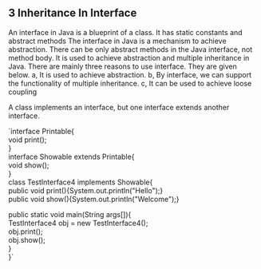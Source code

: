 ## 3 Inheritance In Interface
An interface in Java is a blueprint of a class. It has static constants and abstract methods
The interface in Java is a mechanism to achieve abstraction. 
There can be only abstract methods in the Java interface, not method body. 
It is used to achieve abstraction and multiple inheritance in Java.
There are mainly three reasons to use interface. They are given below.
a, It is used to achieve abstraction.
b, By interface, we can support the functionality of multiple inheritance.
c, It can be used to achieve loose coupling

A class implements an interface, but one interface extends another interface.

`interface Printable{  
void print();  
}  
interface Showable extends Printable{  
void show();  
}  
class TestInterface4 implements Showable{  
public void print(){System.out.println("Hello");}  
public void show(){System.out.println("Welcome");}  
  
public static void main(String args[]){  
TestInterface4 obj = new TestInterface4();  
obj.print();  
obj.show();  
 }  
}`
